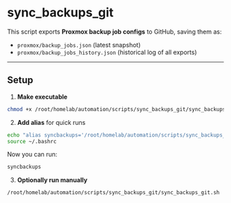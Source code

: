 
# sync\_backups\_git

This script exports **Proxmox backup job configs** to GitHub, saving them as:

* `proxmox/backup_jobs.json` (latest snapshot)
* `proxmox/backup_jobs_history.json` (historical log of all exports)

---

## Setup

1. **Make executable**

```bash
chmod +x /root/homelab/automation/scripts/sync_backups_git/sync_backups_git.sh
```

2. **Add alias** for quick runs

```bash
echo "alias syncbackups='/root/homelab/automation/scripts/sync_backups_git/sync_backups_git.sh'" >> ~/.bashrc
source ~/.bashrc
```

Now you can run:

```bash
syncbackups
```

3. **Optionally run manually**

```bash
/root/homelab/automation/scripts/sync_backups_git/sync_backups_git.sh
```

